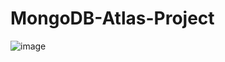 # MongoDB-Atlas-Project
![image](https://github.com/user-attachments/assets/5558efdd-292e-4029-b57d-e0e67e3d66ec)

